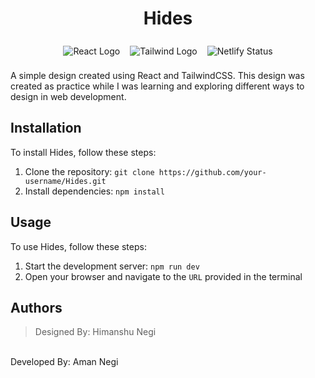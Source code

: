 <h1 style="text-align: center;">Hides</h1>

<div style="display:flex; flex-direction: row; justify-content: center; align-items: center">

<img src="https://img.shields.io/badge/React-20232A?style=for-the-badge&logo=react&logoColor=61DAFB" style="padding: 0.5rem" alt="React Logo"/>
<img src="https://img.shields.io/badge/Tailwind_CSS-38B2AC?style=for-the-badge&logo=tailwind-css&logoColor=white" style="padding: 0.5rem" alt="Tailwind Logo"/>
<img src="https://api.netlify.com/api/v1/badges/fbcb3168-56eb-4abc-b02f-2f9df7dbd6dd/deploy-status"style="padding: 0.5rem"  alt="Netlify Status"/>

</div>

A simple design created using React and TailwindCSS. This design was created as practice while I was learning and exploring different ways to design in web development.


## Installation

To install Hides, follow these steps:

1. Clone the repository: `git clone https://github.com/your-username/Hides.git`
2. Install dependencies: `npm install`

## Usage

To use Hides, follow these steps:

1. Start the development server: `npm run dev`
2. Open your browser and navigate to the `URL` provided in the terminal

## Authors
> Designed By: Himanshu Negi
 </br>
 Developed By: Aman Negi
